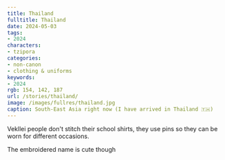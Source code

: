 ```yaml
---
title: Thailand
fulltitle: Thailand
date: 2024-05-03
tags:
- 2024
characters:
- tzipora
categories:
- non-canon
- clothing & uniforms
keywords:
- 2024
rgb: 154, 142, 187
url: /stories/thailand/
image: /images/fullres/thailand.jpg
caption: South-East Asia right now (I have arrived in Thailand 🇹🇭)
---
```

Vekllei people don't stitch their school shirts, they use pins so they can be worn for different occasions.

The embroidered name is cute though